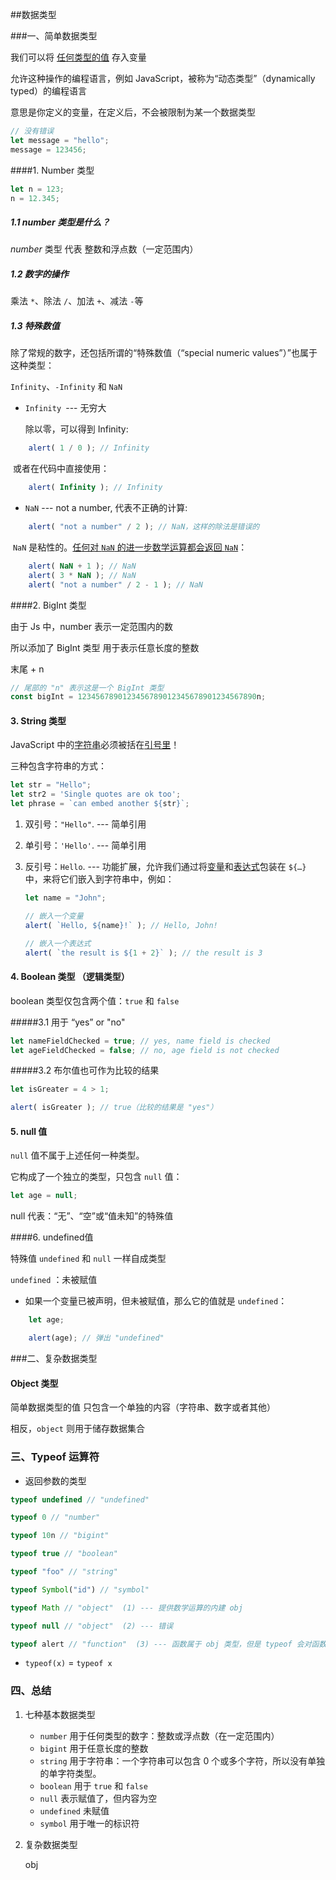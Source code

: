 ##数据类型

###一、简单数据类型

我们可以将 <u>任何类型的值</u> 存入变量

允许这种操作的编程语言，例如 JavaScript，被称为“动态类型”（dynamically typed）的编程语言

意思是你定义的变量，在定义后，不会被限制为某一个数据类型

~~~javascript
// 没有错误
let message = "hello";
message = 123456;
~~~



####1. Number 类型

~~~javascript
let n = 123;
n = 12.345;
~~~

##### 1.1 number 类型是什么？

*number* 类型 代表 整数和浮点数（一定范围内）

##### 1.2 数字的操作

乘法 `*`、除法 `/`、加法 `+`、减法 `-`等

##### 1.3 特殊数值

除了常规的数字，还包括所谓的“特殊数值（“special numeric values”）”也属于这种类型：

`Infinity`、`-Infinity` 和 `NaN`



- `Infinity `--- 无穷大

  除以零，可以得到 Infinity:

~~~javascript
	alert( 1 / 0 ); // Infinity
~~~

​	或者在代码中直接使用：

~~~~javascript
	alert( Infinity ); // Infinity
~~~~



- `NaN` --- not a number, 代表不正确的计算:

~~~javascript
	alert( "not a number" / 2 ); // NaN，这样的除法是错误的
~~~

​	`NaN` 是粘性的。<u>任何对 `NaN` 的进一步数学运算都会返回 `NaN`</u>：

~~~javascript
	alert( NaN + 1 ); // NaN
	alert( 3 * NaN ); // NaN
	alert( "not a number" / 2 - 1 ); // NaN
~~~



####2. BigInt 类型

由于 Js 中，number 表示一定范围内的数 

所以添加了 BigInt 类型 用于表示任意长度的整数

末尾 + n

~~~javascript
// 尾部的 "n" 表示这是一个 BigInt 类型
const bigInt = 1234567890123456789012345678901234567890n;
~~~



#### 3. String 类型

JavaScript 中的<u>字符串</u>必须被括在<u>引号里</u>！

三种包含字符串的方式：

~~~javascript
let str = "Hello";
let str2 = 'Single quotes are ok too';
let phrase = `can embed another ${str}`;
~~~

1. 双引号：`"Hello"`. --- 简单引用

2. 单引号：`'Hello'`. --- 简单引用

3. 反引号：``Hello``. --- 功能扩展，允许我们通过将<u>变量</u>和<u>表达式</u>包装在 `${…}` 中，来将它们嵌入到字符串中，例如：

   ~~~javascript
   let name = "John";

   // 嵌入一个变量
   alert( `Hello, ${name}!` ); // Hello, John!

   // 嵌入一个表达式
   alert( `the result is ${1 + 2}` ); // the result is 3
   ~~~



#### 4. Boolean 类型 （逻辑类型）

boolean 类型仅包含两个值：`true` 和 `false`

#####3.1 用于 “yes” or "no"

~~~javascript
let nameFieldChecked = true; // yes, name field is checked
let ageFieldChecked = false; // no, age field is not checked
~~~

#####3.2 布尔值也可作为比较的结果

~~~javascript
let isGreater = 4 > 1;

alert( isGreater ); // true（比较的结果是 "yes"）
~~~



#### 5. null 值

`null` 值不属于上述任何一种类型。

它构成了一个独立的类型，只包含 `null` 值：

~~~javascript
let age = null;
~~~

null 代表：“无”、“空”或“值未知”的特殊值



####6. undefined值

特殊值 `undefined` 和 `null` 一样自成类型

`undefined` ：未被赋值

- 如果一个变量已被声明，但未被赋值，那么它的值就是 `undefined`：

~~~javascript
	let age;

	alert(age); // 弹出 "undefined"
~~~

###二、复杂数据类型

#### Object 类型

简单数据类型的值 只包含一个单独的内容（字符串、数字或者其他）

相反，`object` 则用于储存数据集合

### 三、Typeof 运算符

- 返回参数的类型

~~~javascript
typeof undefined // "undefined"

typeof 0 // "number"

typeof 10n // "bigint"

typeof true // "boolean"

typeof "foo" // "string"

typeof Symbol("id") // "symbol"

typeof Math // "object"  (1) --- 提供数学运算的内建 obj

typeof null // "object"  (2) --- 错误

typeof alert // "function"  (3) --- 函数属于 obj 类型，但是 typeof 会对函数做区分，返回的是func
~~~

- `typeof(x)` = `typeof x`



### 四、总结

1. 七种基本数据类型

   - `number` 用于任何类型的数字：整数或浮点数（在一定范围内）
   - `bigint` 用于任意长度的整数
   - `string` 用于字符串：一个字符串可以包含 0 个或多个字符，所以没有单独的单字符类型。
   - `boolean` 用于 `true` 和 `false`
   - `null` 表示赋值了，但内容为空
   - `undefined` 未赋值
   - `symbol` 用于唯一的标识符

2. 复杂数据类型

   obj











